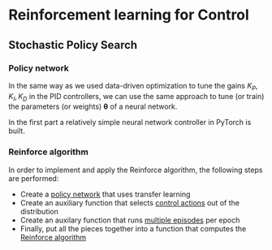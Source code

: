 # Reinforcement learning for Control

## Stochastic Policy Search

### Policy network
In the same way as we used data-driven optimization to tune the gains $K_P,K_I,K_D$ in the PID controllers, we can use the same approach to tune (or train) the parameters (or weights) $\boldsymbol{\theta}$ of a neural network.

In the first part a relatively simple neural network controller in PyTorch is built.

### Reinforce algorithm 

In order to implement and apply the Reinforce algorithm, the following steps are performed:

*   Create a [policy network](#policy_net) that uses transfer learning
*   Create an auxiliary function that selects [control actions](#control_actions) out of the distribution
*   Create an auxilary function that runs [multiple episodes](#multi_episodes) per epoch
*   Finally, put all the pieces together into a function that computes the [Reinforce algorithm](#r_alg)

